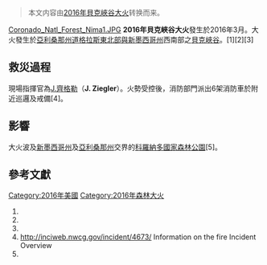 > 本文内容由[2016年貝克峽谷大火](https://zh.wikipedia.org/wiki/2016年貝克峽谷大火)转换而来。


[Coronado_Natl_Forest_Nima1.JPG](https://zh.wikipedia.org/wiki/File:Coronado_Natl_Forest_Nima1.JPG "fig:Coronado_Natl_Forest_Nima1.JPG") **2016年貝克峽谷大火**發生於2016年3月。大火發生於[亞利桑那州](../Page/亞利桑那州.md "wikilink")[道格拉斯東北部與](https://zh.wikipedia.org/wiki/道格拉斯_\(亞利桑那州\) "wikilink")[新墨西哥州](../Page/新墨西哥州.md "wikilink")西南部之[貝克峽谷](https://zh.wikipedia.org/wiki/貝克峽谷 "wikilink")。\[1\]\[2\]\[3\]

## 救災過程

現場指揮官為[J.齊格勒](https://zh.wikipedia.org/wiki/J.齊格勒 "wikilink")（**J. Ziegler**）。火勢受控後，消防部門派出6架消防車於附近巡邏及戒備\[4\]。

## 影響

大火波及[新墨西哥州](../Page/新墨西哥州.md "wikilink")及[亞利桑那州](../Page/亞利桑那州.md "wikilink")交界的[科羅納多國家森林公園](https://zh.wikipedia.org/wiki/科羅納多國家森林公園 "wikilink")\[5\]。

## 參考文獻

[Category:2016年美國](https://zh.wikipedia.org/wiki/Category:2016年美國 "wikilink") [Category:2016年森林大火](https://zh.wikipedia.org/wiki/Category:2016年森林大火 "wikilink")

1.
2.
3.
4.  <http://inciweb.nwcg.gov/incident/4673/> Information on the fire Incident Overview
5.